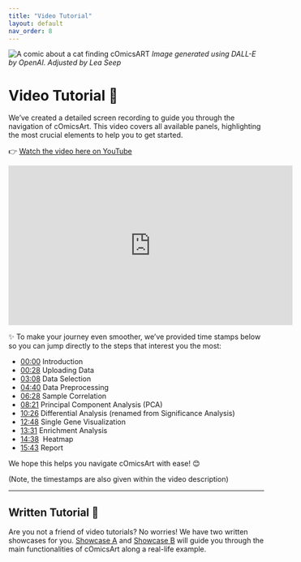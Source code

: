 ```yaml
---
title: "Video Tutorial"
layout: default
nav_order: 8
---
```


![A comic about a cat finding cOmicsART](/cOmicsArt/assets/images/cOmicsRabbit.png) *Image generated using DALL-E by OpenAI. Adjusted by Lea Seep*

# Video Tutorial 🎥

We’ve created a detailed screen recording to guide you through the navigation of cOmicsArt. This video covers all available panels, highlighting the most crucial elements to help you to get started.

👉 [Watch the video here on YouTube](https://www.youtube.com/watch?v=pTGjtIYQOak)

<iframe width="560" height="315" src="https://www.youtube.com/embed/pTGjtIYQOak?si=7Xu54qSF-YVIcWsH" title="YouTube video player" frameborder="0" allow="accelerometer; autoplay; clipboard-write; encrypted-media; gyroscope; picture-in-picture; web-share" referrerpolicy="strict-origin-when-cross-origin" allowfullscreen>

</iframe>

✨ To make your journey even smoother, we’ve provided time stamps below so you can jump directly to the steps that interest you the most:

-   [00:00](https://www.youtube.com/watch?v=pTGjtIYQOak&t=0s) Introduction
-   [00:28](https://www.youtube.com/watch?v=pTGjtIYQOak&t=28s) Uploading Data
-   [03:08](https://www.youtube.com/watch?v=pTGjtIYQOak&t=188s) Data Selection
-   [04:40](https://www.youtube.com/watch?v=pTGjtIYQOak&t=280s) Data Preprocessing
-   [06:28](https://www.youtube.com/watch?v=pTGjtIYQOak&t=388s) Sample Correlation
-   [08:21](https://www.youtube.com/watch?v=pTGjtIYQOak&t=501s) Principal Component Analysis (PCA)
-   [10:26](https://www.youtube.com/watch?v=pTGjtIYQOak&t=626s) Differential Analysis (renamed from Significance Analysis)
-   [12:48](https://www.youtube.com/watch?v=pTGjtIYQOak&t=768s) Single Gene Visualization
-   [13:31](https://www.youtube.com/watch?v=pTGjtIYQOak&t=811s) Enrichment Analysis
-   [14:38](https://www.youtube.com/watch?v=pTGjtIYQOak&t=878s) ️ Heatmap
-   [15:43](https://www.youtube.com/watch?v=pTGjtIYQOak&t=943s) Report

We hope this helps you navigate cOmicsArt with ease! 😊

(Note, the timestamps are also given within the video description)

---

## Written Tutorial 📝

Are you not a friend of video tutorials? No worries! We have two written showcases for 
you. [Showcase A](showcases/showcase-a.md) and [Showcase B](showcases/showcase-b.md)
will guide you through the main functionalities of cOmicsArt along a real-life example.
